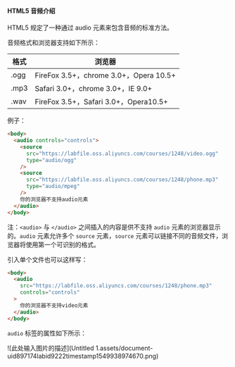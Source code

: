 #### HTML5 音频介绍



HTML5 规定了一种通过 audio 元素来包含音频的标准方法。

音频格式和浏览器支持如下所示：

| 格式 | 浏览器                                 |
| ---- | -------------------------------------- |
| .ogg | FireFox 3.5+，chrome 3.0+，Opera 10.5+ |
| .mp3 | Safari 3.0+，chrome 3.0+，IE 9.0+      |
| .wav | FireFox 3.5+，Safari 3.0+，Opera10.5+  |

例子：

```html
<body>
  <audio controls="controls">
    <source
      src="https://labfile.oss.aliyuncs.com/courses/1248/video.ogg"
      type="audio/ogg"
    />
    <source
      src="https://labfile.oss.aliyuncs.com/courses/1248/phone.mp3"
      type="audio/mpeg"
    />
    你的浏览器不支持audio元素
  </audio>
</body>
```

注：`<audio>` 与 `</audio>` 之间插入的内容是供不支持 `audio` 元素的浏览器显示的。`audio` 元素允许多个 `source` 元素，`source` 元素可以链接不同的音频文件，浏览器将使用第一个可识别的格式。

引入单个文件也可以这样写：

```html
<body>
  <audio
    src="https://labfile.oss.aliyuncs.com/courses/1248/phone.mp3"
    controls="controls"
  >
    你的浏览器不支持video元素
  </audio>
</body>
```

`audio` 标签的属性如下所示：

![此处输入图片的描述](Untitled 1.assets/document-uid897174labid9222timestamp1549938974670.png)